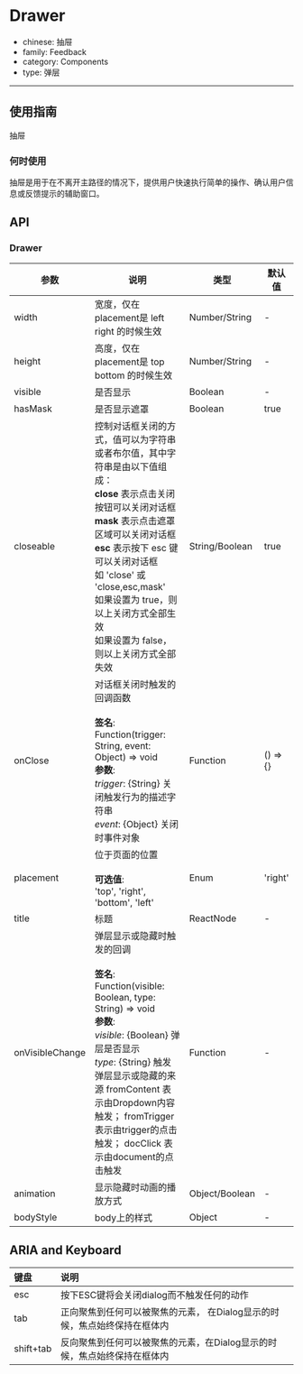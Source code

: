 # Drawer

-   chinese: 抽屉
-   family: Feedback
-   category: Components
-   type: 弹层

---

## 使用指南

抽屉

### 何时使用

抽屉是用于在不离开主路径的情况下，提供用户快速执行简单的操作、确认用户信息或反馈提示的辅助窗口。

## API

### Drawer

| 参数              | 说明                                                                                                                                                                                                                                              | 类型             | 默认值      |
| --------------- | ----------------------------------------------------------------------------------------------------------------------------------------------------------------------------------------------------------------------------------------------- | -------------- | -------- |
| width           | 宽度，仅在 placement是 left right 的时候生效                                                                                                                                                                                                               | Number/String  | -        |
| height          | 高度，仅在 placement是 top bottom 的时候生效                                                                                                                                                                                                               | Number/String  | -        |
| visible         | 是否显示                                                                                                                                                                                                                                            | Boolean        | -        |
| hasMask         | 是否显示遮罩                                                                                                                                                                                                                                          | Boolean        | true     |
| closeable       | 控制对话框关闭的方式，值可以为字符串或者布尔值，其中字符串是由以下值组成：<br>**close** 表示点击关闭按钮可以关闭对话框<br>**mask** 表示点击遮罩区域可以关闭对话框<br>**esc** 表示按下 esc 键可以关闭对话框<br>如 'close' 或 'close,esc,mask'<br>如果设置为 true，则以上关闭方式全部生效<br>如果设置为 false，则以上关闭方式全部失效                                | String/Boolean | true     |
| onClose         | 对话框关闭时触发的回调函数<br><br>**签名**:<br>Function(trigger: String, event: Object) => void<br>**参数**:<br>_trigger_: {String} 关闭触发行为的描述字符串<br>_event_: {Object} 关闭时事件对象                                                                                    | Function       | () => {} |
| placement       | 位于页面的位置<br><br>**可选值**:<br>'top', 'right', 'bottom', 'left'                                                                                                                                                                                     | Enum           | 'right'  |
| title           | 标题                                                                                                                                                                                                                                              | ReactNode      | -        |
| onVisibleChange | 弹层显示或隐藏时触发的回调<br><br>**签名**:<br>Function(visible: Boolean, type: String) => void<br>**参数**:<br>_visible_: {Boolean} 弹层是否显示<br>_type_: {String} 触发弹层显示或隐藏的来源 fromContent 表示由Dropdown内容触发； fromTrigger 表示由trigger的点击触发； docClick 表示由document的点击触发 | Function       | -        |
| animation       | 显示隐藏时动画的播放方式                                                                                                                                                                                                                                    | Object/Boolean | -        |
| bodyStyle       | body上的样式                                                                                                                                                                                                                                        | Object         | -        |

## ARIA and Keyboard

| 键盘        | 说明                                       |
| :-------- | :--------------------------------------- |
| esc       | 按下ESC键将会关闭dialog而不触发任何的动作                |
| tab       | 正向聚焦到任何可以被聚焦的元素， 在Dialog显示的时候，焦点始终保持在框体内 |
| shift+tab | 反向聚焦到任何可以被聚焦的元素，在Dialog显示的时候，焦点始终保持在框体内  |
